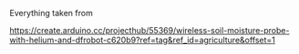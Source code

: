 Everything taken from

https://create.arduino.cc/projecthub/55369/wireless-soil-moisture-probe-with-helium-and-dfrobot-c620b9?ref=tag&ref_id=agriculture&offset=1

